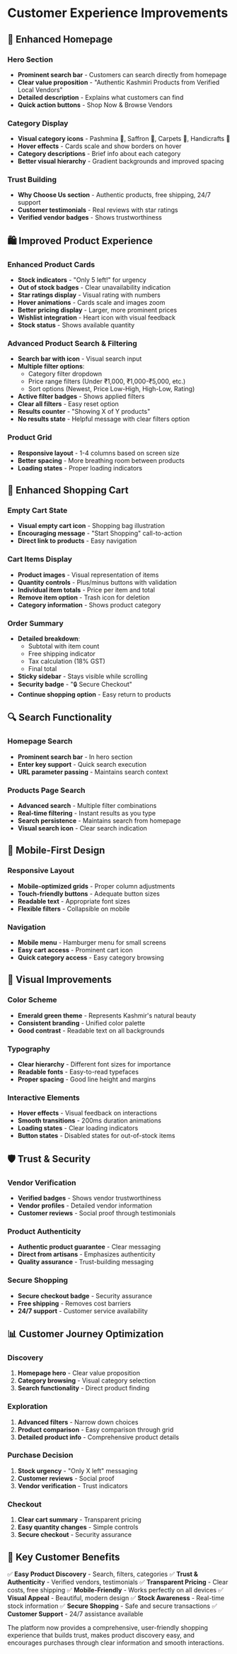 # Customer Experience Improvements

## 🎯 **Enhanced Homepage**

### Hero Section
- **Prominent search bar** - Customers can search directly from homepage
- **Clear value proposition** - "Authentic Kashmiri Products from Verified Local Vendors"
- **Detailed description** - Explains what customers can find
- **Quick action buttons** - Shop Now & Browse Vendors

### Category Display
- **Visual category icons** - Pashmina 🧣, Saffron 🌿, Carpets 🧿, Handicrafts 🎨
- **Hover effects** - Cards scale and show borders on hover
- **Category descriptions** - Brief info about each category
- **Better visual hierarchy** - Gradient backgrounds and improved spacing

### Trust Building
- **Why Choose Us section** - Authentic products, free shipping, 24/7 support
- **Customer testimonials** - Real reviews with star ratings
- **Verified vendor badges** - Shows trustworthiness

## 🛍️ **Improved Product Experience**

### Enhanced Product Cards
- **Stock indicators** - "Only 5 left!" for urgency
- **Out of stock badges** - Clear unavailability indication
- **Star ratings display** - Visual rating with numbers
- **Hover animations** - Cards scale and images zoom
- **Better pricing display** - Larger, more prominent prices
- **Wishlist integration** - Heart icon with visual feedback
- **Stock status** - Shows available quantity

### Advanced Product Search & Filtering
- **Search bar with icon** - Visual search input
- **Multiple filter options**:
  - Category filter dropdown
  - Price range filters (Under ₹1,000, ₹1,000-₹5,000, etc.)
  - Sort options (Newest, Price Low-High, High-Low, Rating)
- **Active filter badges** - Shows applied filters
- **Clear all filters** - Easy reset option
- **Results counter** - "Showing X of Y products"
- **No results state** - Helpful message with clear filters option

### Product Grid
- **Responsive layout** - 1-4 columns based on screen size
- **Better spacing** - More breathing room between products
- **Loading states** - Proper loading indicators

## 🛒 **Enhanced Shopping Cart**

### Empty Cart State
- **Visual empty cart icon** - Shopping bag illustration
- **Encouraging message** - "Start Shopping" call-to-action
- **Direct link to products** - Easy navigation

### Cart Items Display
- **Product images** - Visual representation of items
- **Quantity controls** - Plus/minus buttons with validation
- **Individual item totals** - Price per item and total
- **Remove item option** - Trash icon for deletion
- **Category information** - Shows product category

### Order Summary
- **Detailed breakdown**:
  - Subtotal with item count
  - Free shipping indicator
  - Tax calculation (18% GST)
  - Final total
- **Sticky sidebar** - Stays visible while scrolling
- **Security badge** - "🔒 Secure Checkout"
- **Continue shopping option** - Easy return to products

## 🔍 **Search Functionality**

### Homepage Search
- **Prominent search bar** - In hero section
- **Enter key support** - Quick search execution
- **URL parameter passing** - Maintains search context

### Products Page Search
- **Advanced search** - Multiple filter combinations
- **Real-time filtering** - Instant results as you type
- **Search persistence** - Maintains search from homepage
- **Visual search icon** - Clear search indication

## 📱 **Mobile-First Design**

### Responsive Layout
- **Mobile-optimized grids** - Proper column adjustments
- **Touch-friendly buttons** - Adequate button sizes
- **Readable text** - Appropriate font sizes
- **Flexible filters** - Collapsible on mobile

### Navigation
- **Mobile menu** - Hamburger menu for small screens
- **Easy cart access** - Prominent cart icon
- **Quick category access** - Easy category browsing

## 🎨 **Visual Improvements**

### Color Scheme
- **Emerald green theme** - Represents Kashmir's natural beauty
- **Consistent branding** - Unified color palette
- **Good contrast** - Readable text on all backgrounds

### Typography
- **Clear hierarchy** - Different font sizes for importance
- **Readable fonts** - Easy-to-read typefaces
- **Proper spacing** - Good line height and margins

### Interactive Elements
- **Hover effects** - Visual feedback on interactions
- **Smooth transitions** - 200ms duration animations
- **Loading states** - Clear loading indicators
- **Button states** - Disabled states for out-of-stock items

## 🛡️ **Trust & Security**

### Vendor Verification
- **Verified badges** - Shows vendor trustworthiness
- **Vendor profiles** - Detailed vendor information
- **Customer reviews** - Social proof through testimonials

### Product Authenticity
- **Authentic product guarantee** - Clear messaging
- **Direct from artisans** - Emphasizes authenticity
- **Quality assurance** - Trust-building messaging

### Secure Shopping
- **Secure checkout badge** - Security assurance
- **Free shipping** - Removes cost barriers
- **24/7 support** - Customer service availability

## 📊 **Customer Journey Optimization**

### Discovery
1. **Homepage hero** - Clear value proposition
2. **Category browsing** - Visual category selection
3. **Search functionality** - Direct product finding

### Exploration
1. **Advanced filters** - Narrow down choices
2. **Product comparison** - Easy comparison through grid
3. **Detailed product info** - Comprehensive product details

### Purchase Decision
1. **Stock urgency** - "Only X left" messaging
2. **Customer reviews** - Social proof
3. **Vendor verification** - Trust indicators

### Checkout
1. **Clear cart summary** - Transparent pricing
2. **Easy quantity changes** - Simple controls
3. **Secure checkout** - Security assurance

## 🎯 **Key Customer Benefits**

✅ **Easy Product Discovery** - Search, filters, categories
✅ **Trust & Authenticity** - Verified vendors, testimonials
✅ **Transparent Pricing** - Clear costs, free shipping
✅ **Mobile-Friendly** - Works perfectly on all devices
✅ **Visual Appeal** - Beautiful, modern design
✅ **Stock Awareness** - Real-time stock information
✅ **Secure Shopping** - Safe and secure transactions
✅ **Customer Support** - 24/7 assistance available

The platform now provides a comprehensive, user-friendly shopping experience that builds trust, makes product discovery easy, and encourages purchases through clear information and smooth interactions.